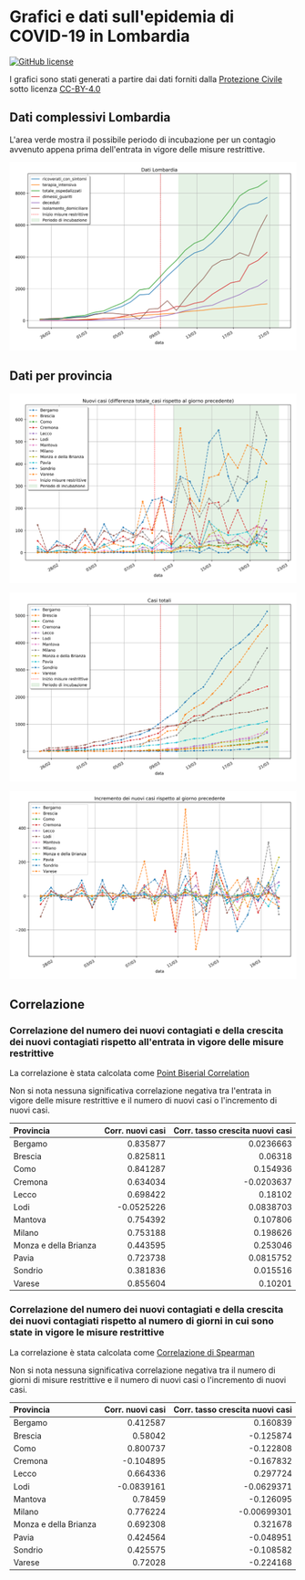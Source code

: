 # Grafici e dati sull'epidemia di COVID-19 in Lombardia
[![GitHub license](https://img.shields.io/badge/License-Creative%20Commons%20Attribution%204.0%20International-blue)](https://github.com/pcm-dpc/COVID-19/blob/master/LICENSE)

I grafici sono stati generati a partire dai dati forniti dalla [Protezione Civile](https://github.com/pcm-dpc/COVID-19) sotto licenza [CC-BY-4.0](https://creativecommons.org/licenses/by/4.0/deed.en)

## Dati complessivi Lombardia

L'area verde mostra il possibile periodo di incubazione per un contagio avvenuto appena prima dell'entrata in vigore delle misure restrittive.

![Dati Lombardia](lombardia.png)

## Dati per provincia
![Nuovi Contagiati](incrementi.png)

![Contagiati Totali](totale.png)

![Tasso crescita](tasso.png)

## Correlazione

### Correlazione del numero dei nuovi contagiati e della crescita dei nuovi contagiati rispetto all'entrata in vigore delle misure restrittive

La correlazione è stata calcolata come [Point Biserial Correlation](https://en.wikipedia.org/wiki/Point-biserial_correlation_coefficient)

Non si nota nessuna significativa correlazione negativa tra l'entrata in vigore delle misure restrittive e il numero di nuovi casi o l'incremento di nuovi casi.


| Provincia             | Corr. nuovi casi | Corr. tasso crescita nuovi casi |
|:----------------------|-----------:|-------------:|
| Bergamo               |  0.835877  |    0.0236663 |
| Brescia               |  0.825811  |    0.06318   |
| Como                  |  0.841287  |    0.154936  |
| Cremona               |  0.634034  |   -0.0203637 |
| Lecco                 |  0.698422  |    0.18102   |
| Lodi                  | -0.0525226 |    0.0838703 |
| Mantova               |  0.754392  |    0.107806  |
| Milano                |  0.753188  |    0.198626  |
| Monza e della Brianza |  0.443595  |    0.253046  |
| Pavia                 |  0.723738  |    0.0815752 |
| Sondrio               |  0.381836  |    0.015516  |
| Varese                |  0.855604  |    0.10201   |



### Correlazione del numero dei nuovi contagiati e della crescita dei nuovi contagiati rispetto al numero di giorni in cui sono state in vigore le misure restrittive

La correlazione è stata calcolata come [Correlazione di Spearman](https://en.wikipedia.org/wiki/Spearman%27s_rank_correlation_coefficient)

Non si nota nessuna significativa correlazione negativa tra il numero di giorni di misure restrittive e il numero di nuovi casi o l'incremento di nuovi casi.

| Provincia             |  Corr. nuovi casi | Corr. tasso crescita nuovi casi |
|:----------------------|-----------:|-------------:|
| Bergamo               |  0.412587  |   0.160839   |
| Brescia               |  0.58042   |  -0.125874   |
| Como                  |  0.800737  |  -0.122808   |
| Cremona               | -0.104895  |  -0.167832   |
| Lecco                 |  0.664336  |   0.297724   |
| Lodi                  | -0.0839161 |  -0.0629371  |
| Mantova               |  0.78459   |  -0.126095   |
| Milano                |  0.776224  |  -0.00699301 |
| Monza e della Brianza |  0.692308  |   0.321678   |
| Pavia                 |  0.424564  |  -0.048951   |
| Sondrio               |  0.425575  |  -0.108582   |
| Varese                |  0.72028   |  -0.224168   |

